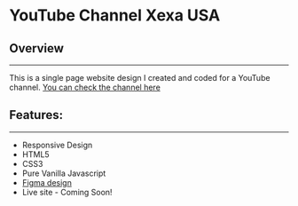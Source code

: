 # YouTube Channel Xexa USA

## Overview

---

This is a single page website design I created and coded for a YouTube channel.
[You can check the channel here](https://www.youtube.com/@xexa)

## Features:

---

- Responsive Design
- HTML5
- CSS3
- Pure Vanilla Javascript
- [Figma design](https://www.figma.com/file/CSn0zDvtn2DExzqco5uPj1/Untitled?type=design&node-id=0-1&t=9TMnAZ2VmWJaLF7f-0)
- Live site - Coming Soon!
